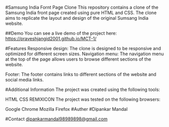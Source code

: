 #Samsung India Fornt Page Clone
This repository contains a clone of the Samsung India front page created using pure HTML and CSS. The clone aims to replicate the layout and design of the original Sumsang India website.

##Demo You can see a live demo of the project here: https://praveshjangid2001.github.io/MCT-1/

#Features
Responsive design: The clone is designed to be responsive and optimized for different screen sizes. Navigation menu: The navigation menu at the top of the page allows users to browse different sections of the website.

Footer: The footer contains links to different sections of the website and social media links.

#Additional Information
The project was created using the following tools:

HTML
CSS
REMIXICON
The project was tested on the following browsers:

Google Chrome
Mozilla Firefox
#Auther
#Dipankar Mandal

#Contact
dipankarmandal98989898@gmail.com
